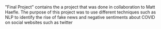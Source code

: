 "Final Project" contains the a project that was done in collaboration to Matt Haefle. 
The purpose of this project was to use different techniques such as NLP to identify the rise of fake news and negative sentiments about COVID on social websites such as twitter
